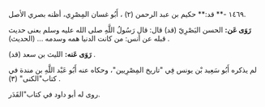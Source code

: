 ١٤٦٩ -** قد:** حكيم بن عبد الرحمن (٢) ، أَبُو غسان المِصْرِي، أظنه بصري الأصل.

**رَوَى عَن:** الحسن البَصْرِيّ (قد) قال: قال رَسُولُ اللَّهِ صلى الله عليه وسلم بعنى حديث قبله عن أنس: من كانت الدنيا همه وسدمه ... (الحديث) .

**رَوَى عَنه:** الليث بن سعد (قد) .

لم يذكره أَبُو سَعِيد بْن يونس فِي "تاريخ المِصْرِيين"، وحكاه عنه أَبُو عَبْد اللَّهِ بن مندة في كتاب"الكنى" (٣) .

روى له أبو داود في كتاب"القَدَر.